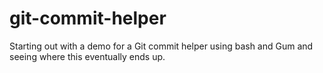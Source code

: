 # git-commit-helper

Starting out with a demo for a Git commit helper using bash and Gum and seeing where this eventually ends up.
